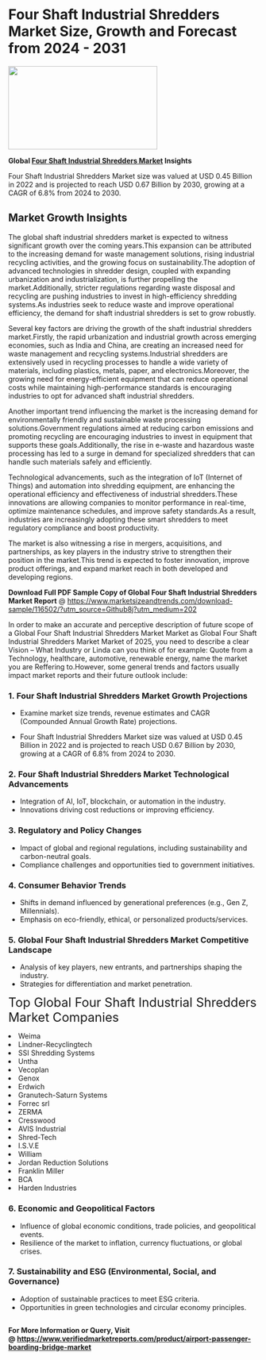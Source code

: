 <H1>Four Shaft Industrial Shredders Market Size, Growth and Forecast from 2024 - 2031</H1><img class="aligncenter size-medium wp-image-584254" src="https://thirdeyenews.in/wp-content/uploads/2024/09/Global-Market-Research-300x168.jpeg" alt="" width="300" height="168" /><p><strong>Global&nbsp;<a href="https://www.marketsizeandtrends.com/download-sample/116502/?utm_source=Github8j?utm_medium=202">Four Shaft Industrial Shredders Market</a> Insights</strong></p><p>Four Shaft Industrial Shredders Market size was valued at USD 0.45 Billion in 2022 and is projected to reach USD 0.67 Billion by 2030, growing at a CAGR of 6.8% from 2024 to 2030.</p><p><h2>Market Growth Insights</h2> <p>The global shaft industrial shredders market is expected to witness significant growth over the coming years.This expansion can be attributed to the increasing demand for waste management solutions, rising industrial recycling activities, and the growing focus on sustainability.The adoption of advanced technologies in shredder design, coupled with expanding urbanization and industrialization, is further propelling the market.Additionally, stricter regulations regarding waste disposal and recycling are pushing industries to invest in high-efficiency shredding systems.As industries seek to reduce waste and improve operational efficiency, the demand for shaft industrial shredders is set to grow robustly.</p> <p>Several key factors are driving the growth of the shaft industrial shredders market.Firstly, the rapid urbanization and industrial growth across emerging economies, such as India and China, are creating an increased need for waste management and recycling systems.Industrial shredders are extensively used in recycling processes to handle a wide variety of materials, including plastics, metals, paper, and electronics.Moreover, the growing need for energy-efficient equipment that can reduce operational costs while maintaining high-performance standards is encouraging industries to opt for advanced shaft industrial shredders.</p> <p>Another important trend influencing the market is the increasing demand for environmentally friendly and sustainable waste processing solutions.Government regulations aimed at reducing carbon emissions and promoting recycling are encouraging industries to invest in equipment that supports these goals.Additionally, the rise in e-waste and hazardous waste processing has led to a surge in demand for specialized shredders that can handle such materials safely and efficiently.</p> <p>Technological advancements, such as the integration of IoT (Internet of Things) and automation into shredding equipment, are enhancing the operational efficiency and effectiveness of industrial shredders.These innovations are allowing companies to monitor performance in real-time, optimize maintenance schedules, and improve safety standards.As a result, industries are increasingly adopting these smart shredders to meet regulatory compliance and boost productivity.</p> <p>The market is also witnessing a rise in mergers, acquisitions, and partnerships, as key players in the industry strive to strengthen their position in the market.This trend is expected to foster innovation, improve product offerings, and expand market reach in both developed and developing regions.</p> <p><span class=""><strong>Download Full PDF Sample Copy of Global Four Shaft Industrial Shredders Market Report</strong> @ <a href="https://www.marketsizeandtrends.com/download-sample/116502/?utm_source=Github8j?utm_medium=202" target="_blank">https://www.marketsizeandtrends.com/download-sample/116502/?utm_source=Github8j?utm_medium=202</a></span></p><p>In order to make an accurate and perceptive description of future scope of a Global&nbsp;Four Shaft Industrial Shredders Market Market as Global&nbsp;Four Shaft Industrial Shredders Market Market of 2025, you need to describe a clear Vision &ndash; What Industry or Linda can you think of for example: Quote from a Technology, healthcare, automotive, renewable energy, name the market you are Reffering to.However, some general trends and factors usually impact market reports and their future outlook include:</p><h3>1.&nbsp;<strong>Four Shaft Industrial Shredders Market Growth Projections</strong></h3><ul><li>Examine market size trends, revenue estimates and CAGR (Compounded Annual Growth Rate) projections.</li><li><p>Four Shaft Industrial Shredders Market size was valued at USD 0.45 Billion in 2022 and is projected to reach USD 0.67 Billion by 2030, growing at a CAGR of 6.8% from 2024 to 2030.</p></li></ul><h3>2.&nbsp;<strong>Four Shaft Industrial Shredders Market Technological Advancements</strong></h3><ul><li>Integration of AI, IoT, blockchain, or automation in the industry.</li><li>Innovations driving cost reductions or improving efficiency.</li></ul><h3>3.&nbsp;<strong>Regulatory and Policy Changes</strong></h3><ul><li>Impact of global and regional regulations, including sustainability and carbon-neutral goals.</li><li>Compliance challenges and opportunities tied to government initiatives.</li></ul><h3>4.&nbsp;<strong>Consumer Behavior Trends</strong></h3><ul><li>Shifts in demand influenced by generational preferences (e.g., Gen Z, Millennials).</li><li>Emphasis on eco-friendly, ethical, or personalized products/services.</li></ul><h3>5.&nbsp;<strong>Global Four Shaft Industrial Shredders Market Competitive Landscape</strong></h3><ul><li>Analysis of key players, new entrants, and partnerships shaping the industry.</li><li>Strategies for differentiation and market penetration.</li></ul><p data-pm-slice="1 1 []"><span style="color: inherit; font-family: inherit; font-size: 25px;">Top Global Four Shaft Industrial Shredders Market Companies</span></p><div class="" data-test-id=""><p><li>Weima</li><li> Lindner-Recyclingtech</li><li> SSI Shredding Systems</li><li> Untha</li><li> Vecoplan</li><li> Genox</li><li> Erdwich</li><li> Granutech-Saturn Systems</li><li> Forrec srl</li><li> ZERMA</li><li> Cresswood</li><li> AVIS Industrial</li><li> Shred-Tech</li><li> I.S.V.E</li><li> William</li><li> Jordan Reduction Solutions</li><li> Franklin Miller</li><li> BCA</li><li> Harden Industries</li></p></div><h3>6.&nbsp;<strong>Economic and Geopolitical Factors</strong></h3><ul><li>Influence of global economic conditions, trade policies, and geopolitical events.</li><li>Resilience of the market to inflation, currency fluctuations, or global crises.</li></ul><h3>7.&nbsp;<strong>Sustainability and ESG (Environmental, Social, and Governance)</strong></h3><ul><li>Adoption of sustainable practices to meet ESG criteria.</li><li>Opportunities in green technologies and circular economy principles.</li></ul><h2><strong style="font-size: 14px;">For More Information or Query, Visit @&nbsp;</strong><a style="background-color: #ffffff; font-size: 14px;" href="https://www.marketsizeandtrends.com/report/four-shaft-industrial-shredders-market/" target="_blank">https://www.verifiedmarketreports.com/product/airport-passenger-boarding-bridge-market</a></h2>
